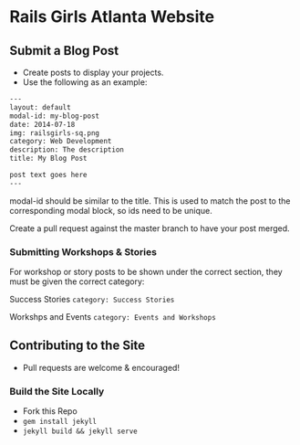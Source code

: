 Rails Girls Atlanta Website
=========================


## Submit a Blog Post
 - Create posts to display your projects.
 - Use the following as an example:
```txt
---
layout: default
modal-id: my-blog-post
date: 2014-07-18
img: railsgirls-sq.png
category: Web Development
description: The description
title: My Blog Post

post text goes here
---
```
modal-id should be similar to the title. This is used to match the post to the 
corresponding modal block, so ids need to be unique.

Create a pull request against the master branch to have your post merged.

### Submitting Workshops & Stories

For workshop or story posts to be shown under the correct section, they must
be given the correct category:

Success Stories `category: Success Stories`

Workshps and Events `category: Events and Workshops`

## Contributing to the Site
 - Pull requests are welcome & encouraged!

### Build the Site Locally
 - Fork this Repo
 - `gem install jekyll`
 - `jekyll build && jekyll serve`
